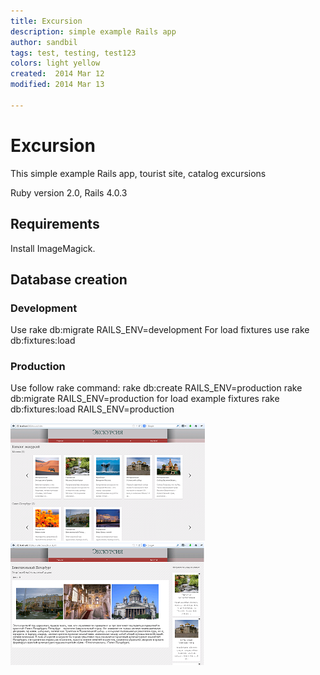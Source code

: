 ```yaml
---
title: Excursion
description: simple example Rails app
author: sandbil
tags: test, testing, test123
colors: light yellow
created:  2014 Mar 12
modified: 2014 Mar 13

---
```

Excursion
=========
This simple example Rails app, tourist site, catalog excursions 
 
 Ruby version 2.0, Rails 4.0.3
 
## Requirements

  Install ImageMagick.
  
## Database creation
### Development
 Use rake db:migrate RAILS_ENV=development
 For load fixtures use rake db:fixtures:load 

### Production
  Use follow rake command:
     rake db:create RAILS_ENV=production
     rake db:migrate RAILS_ENV=production
  for load example fixtures
     rake db:fixtures:load RAILS_ENV=production
 
[![screenshot1](/public/screenshot_th1.png)](/public/screenshot1.png)
[![screenshot2](/public/screenshot_th2.png)](/public/screenshot2.png)

